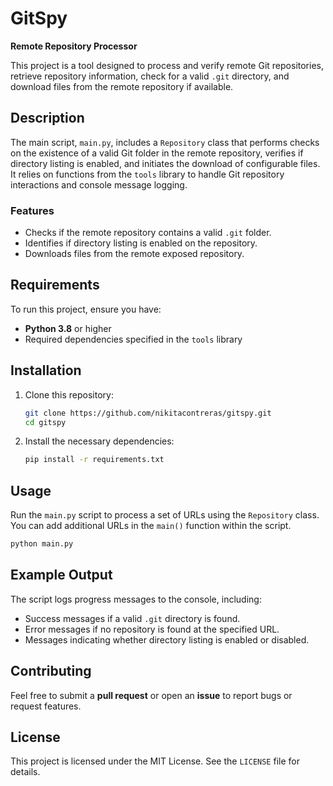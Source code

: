# GitSpy
**Remote Repository Processor**

This project is a tool designed to process and verify remote Git repositories, retrieve repository information, check for a valid `.git` directory, and download files from the remote repository if available.

## Description

The main script, `main.py`, includes a `Repository` class that performs checks on the existence of a valid Git folder in the remote repository, verifies if directory listing is enabled, and initiates the download of configurable files. It relies on functions from the `tools` library to handle Git repository interactions and console message logging.

### Features
- Checks if the remote repository contains a valid `.git` folder.
- Identifies if directory listing is enabled on the repository.
- Downloads files from the remote exposed repository.

## Requirements

To run this project, ensure you have:
- **Python 3.8** or higher
- Required dependencies specified in the `tools` library

## Installation

1. Clone this repository:
   ```bash
   git clone https://github.com/nikitacontreras/gitspy.git
   cd gitspy
   ```

2. Install the necessary dependencies:
   ```bash
   pip install -r requirements.txt
   ```

## Usage

Run the `main.py` script to process a set of URLs using the `Repository` class. You can add additional URLs in the `main()` function within the script.

```bash
python main.py
```

## Example Output

The script logs progress messages to the console, including:
- Success messages if a valid `.git` directory is found.
- Error messages if no repository is found at the specified URL.
- Messages indicating whether directory listing is enabled or disabled.

## Contributing

Feel free to submit a **pull request** or open an **issue** to report bugs or request features.

## License

This project is licensed under the MIT License. See the `LICENSE` file for details.
